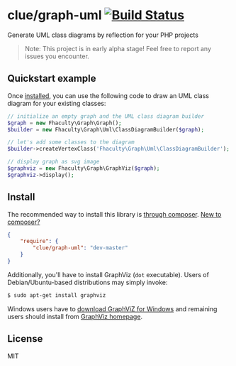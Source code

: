 # clue/graph-uml [![Build Status](https://travis-ci.org/clue/graph-uml.png?branch=master)](https://travis-ci.org/clue/graph-uml)

Generate UML class diagrams by reflection for your PHP projects

> Note: This project is in early alpha stage! Feel free to report any issues you encounter.

## Quickstart example

Once [installed](#install), you can use the following code to draw an UML class
diagram for your existing classes:

```php
// initialize an empty graph and the UML class diagram builder
$graph = new Fhaculty\Graph\Graph();
$builder = new Fhaculty\Graph\Uml\ClassDiagramBuilder($graph);

// let's add some classes to the diagram
$builder->createVertexClass('Fhaculty\Graph\Uml\ClassDiagramBuilder');

// display graph as svg image
$graphviz = new Fhaculty\Graph\GraphViz($graph);
$graphviz->display();
```

## Install

The recommended way to install this library is [through composer](http://getcomposer.org). [New to composer?](http://getcomposer.org/doc/00-intro.md)

```JSON
{
    "require": {
        "clue/graph-uml": "dev-master"
    }
}
```

Additionally, you'll have to install GraphViz (`dot` executable).
Users of Debian/Ubuntu-based distributions may simply invoke:

```bash
$ sudo apt-get install graphviz
```

Windows users have to [download GraphViZ for Windows](http://www.graphviz.org/Download_windows.php) and remaining
users should install from [GraphViz homepage](http://www.graphviz.org/Download.php).

## License

MIT
